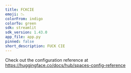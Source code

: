 ```yaml
---
title: FCKCIE
emoji: 📉
colorFrom: indigo
colorTo: green
sdk: streamlit
sdk_version: 1.43.0
app_file: app.py
pinned: false
short_description: FUCK CIE
---
```


Check out the configuration reference at https://huggingface.co/docs/hub/spaces-config-reference
